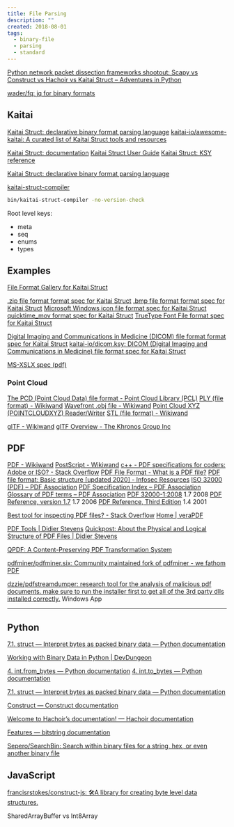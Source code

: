 ```yaml
---
title: File Parsing
description: ""
created: 2018-08-01
tags:
  - binary-file
  - parsing
  - standard
---
```


[Python network packet dissection frameworks shootout: Scapy vs Construct vs Hachoir vs Kaitai Struct – Adventures in Python](https://pythonistac.wordpress.com/2017/03/09/python-network-packet-dissection-frameworks-shootout-scapy-vs-construct-vs-hachoir-vs-kaitai-struct/)

[wader/fq: jq for binary formats](https://github.com/wader/fq)

## Kaitai

[Kaitai Struct: declarative binary format parsing language](http://kaitai.io/)
[kaitai-io/awesome-kaitai: A curated list of Kaitai Struct tools and resources](https://github.com/kaitai-io/awesome-kaitai)

[Kaitai Struct: documentation](http://doc.kaitai.io/)
[Kaitai Struct User Guide](http://doc.kaitai.io/user_guide.html)
[Kaitai Struct: KSY reference](http://doc.kaitai.io/ksy_reference.html#ksy-file)

[Kaitai Struct: declarative binary format parsing language](http://kaitai.io/workshop/)

[kaitai-struct-compiler](http://kaitai.io/index.html#download)

```sh
bin/kaitai-struct-compiler -no-version-check
```

Root level keys:

- meta
- seq
- enums
- types

## Examples

[File Format Gallery for Kaitai Struct](http://formats.kaitai.io/)

[.zip file format format spec for Kaitai Struct](http://formats.kaitai.io/zip/index.html)
[.bmp file format format spec for Kaitai Struct](http://formats.kaitai.io/bmp/index.html)
[Microsoft Windows icon file format spec for Kaitai Struct](http://formats.kaitai.io/ico/)
[quicktime_mov format spec for Kaitai Struct](http://formats.kaitai.io/quicktime_mov/index.html)
[TrueType Font File format spec for Kaitai Struct](http://formats.kaitai.io/ttf/index.html)

[Digital Imaging and Communications in Medicine (DICOM) file format format spec for Kaitai Struct](http://formats.kaitai.io/dicom/index.html)
[kaitai-io/dicom.ksy: DICOM (Digital Imaging and Communications in Medicine) file format spec for Kaitai Struct](https://github.com/kaitai-io/dicom.ksy)

[MS-XSLX spec (pdf)](http://download.microsoft.com/download/D/3/3/D334A189-E51B-47FF-B0E8-C0479AFB0E3C/%5BMS-XLSX%5D.pdf)

### Point Cloud

[The PCD (Point Cloud Data) file format - Point Cloud Library (PCL)](http://pointclouds.org/documentation/tutorials/pcd_file_format.php)
[PLY (file format) - Wikiwand](<https://www.wikiwand.com/en/PLY_(file_format)>)
[Wavefront .obj file - Wikiwand](https://www.wikiwand.com/en/Wavefront_.obj_file)
[Point Cloud XYZ (POINTCLOUDXYZ) Reader/Writer](https://docs.safe.com/fme/html/FME_Desktop_Documentation/FME_ReadersWriters/pointcloudxyz/pointcloudxyz.htm)
[STL (file format) - Wikiwand](https://www.wikiwand.com/en/STL_%28file_format%29)

[glTF - Wikiwand](https://www.wikiwand.com/en/GlTF)
[glTF Overview - The Khronos Group Inc](https://www.khronos.org/gltf/)

## PDF

[PDF - Wikiwand](https://www.wikiwand.com/en/PDF)
[PostScript - Wikiwand](https://www.wikiwand.com/en/PostScript)
[c++ - PDF specifications for coders: Adobe or ISO? - Stack Overflow](https://stackoverflow.com/questions/14111831/pdf-specifications-for-coders-adobe-or-iso)
[PDF File Format - What is a PDF file?](https://docs.fileformat.com/pdf/)
[PDF file format: Basic structure [updated 2020] - Infosec Resources](https://resources.infosecinstitute.com/topic/pdf-file-format-basic-structure/)
[ISO 32000 (PDF) – PDF Association](https://www.pdfa.org/resource/iso-32000-pdf/)
[PDF Specification Index – PDF Association](https://www.pdfa.org/resource/pdf-specification-index/)
[Glossary of PDF terms – PDF Association](https://www.pdfa.org/glossary-of-pdf-terms/)
[PDF 32000-1:2008](https://www.adobe.com/content/dam/acom/en/devnet/pdf/pdfs/PDF32000_2008.pdf) 1.7 2008
[PDF Reference, version 1.7](https://ghostscript.com/~robin/pdf_reference17.pdf) 1.7 2006
[PDF Reference, Third Edition](https://www.adobe.com/content/dam/acom/en/devnet/pdf/pdfs/pdf_reference_archives/PDFReference.pdf) 1.4 2001

[Best tool for inspecting PDF files? - Stack Overflow](https://stackoverflow.com/questions/3549541/best-tool-for-inspecting-pdf-files)
[Home | veraPDF](https://verapdf.org/home/)

[PDF Tools | Didier Stevens](https://blog.didierstevens.com/programs/pdf-tools/)
[Quickpost: About the Physical and Logical Structure of PDF Files | Didier Stevens](https://blog.didierstevens.com/2008/04/09/quickpost-about-the-physical-and-logical-structure-of-pdf-files/)

[QPDF: A Content-Preserving PDF Transformation System](http://qpdf.sourceforge.net/)

[pdfminer/pdfminer.six: Community maintained fork of pdfminer - we fathom PDF](https://github.com/pdfminer/pdfminer.six)

[dzzie/pdfstreamdumper: research tool for the analysis of malicious pdf documents. make sure to run the installer first to get all of the 3rd party dlls installed correctly.](https://github.com/dzzie/pdfstreamdumper) Windows App

---

## Python

[7.1. struct — Interpret bytes as packed binary data — Python documentation](https://docs.python.org/3/library/struct.html)

[Working with Binary Data in Python | DevDungeon](https://www.devdungeon.com/content/working-binary-data-python)

[4. int.from_bytes — Python documentation](https://docs.python.org/3/library/stdtypes.html#int.from_bytes)
[4. int.to_bytes — Python documentation](https://docs.python.org/3/library/stdtypes.html#int.to_bytes)

[7.1. struct — Interpret bytes as packed binary data — Python documentation](https://docs.python.org/3/library/struct.html)

[Construct — Construct documentation](https://construct.readthedocs.io/en/latest/)

[Welcome to Hachoir’s documentation! — Hachoir documentation](http://hachoir.readthedocs.io/en/latest/)

[Features — bitstring documentation](https://pythonhosted.org/bitstring/)

[Sepero/SearchBin: Search within binary files for a string, hex, or even another binary file](https://github.com/Sepero/SearchBin)

## JavaScript

[francisrstokes/construct-js: 🛠️A library for creating byte level data structures.](https://github.com/francisrstokes/construct-js)

SharedArrayBuffer vs Int8Array
